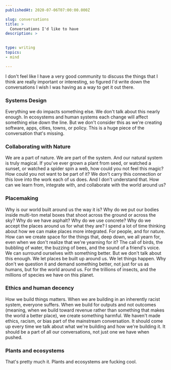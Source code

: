 ```yaml
---
publishedAt: 2020-07-06T07:00:00.000Z

slug: conversations
title: >
  Conversations I'd like to have
description: >
  

type: writing
topics:
- mind

---
```


I don't feel like I have a very good community to discuss the things that I think are really important or interesting, so figured I'd write down the conversations I wish I was having as a way to get it out there. 

### Systems Design
Everything we do impacts something else. We don't talk about this nearly enough. In ecosystems and human systems each change will affect something else down the line. But we don't consider this as we're creating software, apps, cities, towns, or policy. This is a huge piece of the conversation that's missing.

### Collaborating with Nature
We are a part of nature. We are part of the system. And our natural system is truly magical. If you've ever grown a plant from seed, or watched a sunset, or watched a spider spin a web, how could you not feel this magic? How could you not want to be part of it? We don't carry this connection or this love into the work each of us does. And I don't understand that. How can we learn from, integrate with, and collaborate with the world around us?

### Placemaking
Why is our world built around us the way it is? Why do we put our bodies inside multi-ton metal boxes that shoot across the ground or across the sky? Why do we have asphalt? Why do we use concrete? Why do we accept the places around us for what they are? I spend a lot of time thinking about how we can make places more integrated. For people, and for nature. How can we create space for the things that, deep down, we all yearn for, even when we don't realize that we're yearning for it? The call of birds, the bubbling of water, the buzzing of bees, and the sound of a friend's voice. We can surround ourselves with something better. But we don't talk about this enough. We let places be built up around us. We let things happen. Why don't we question it and demand something better, not just for us as humans, but for the world around us. For the trillions of insects, and the millions of species we have on this planet. 

### Ethics and human decency
How we build things matters. When we are building in an inherently racist system, everyone suffers. When we build for outputs and not outcomes (meaning, when we build toward revenue rather than something that makes the world a better place), we create something harmful. We haven't made ethics, racism, or bias part of the mainstream conversation. It should come up every time we talk about what we're building and how we're building it. It should be a part of all our conversations, not just one we have when pushed.

### Plants and ecosystems
That's pretty much it. Plants and ecosystems are fucking cool.